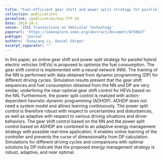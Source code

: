 ```yaml
---
title: "Fuel-efficient gear shift and power split strategy for parallel HEVs based on heuristic dynamic programming and neural networks"
collection: publications
permalink: /publication/Guo-TVT-19
date: 2019-10-1
venue: 'IEEE Transactions on Vehicular Technology'
paperurl: 'https://ieeexplore.ieee.org/abstract/document/8758927'
pubtype: 'journal'
authors: 'Guoqiang Li, Daniel Görges'
excerpt_separator: ""
---
```


In this paper, an online gear shift and power split strategy for parallel hybrid electric vehicles (HEVs) is proposed to optimize the fuel consumption. The gear shift control is implemented with a neural network (NN). The training of the NN is performed with data obtained from dynamic programming (DP) for different driving cycles. Simulation results present that the gear shift sequences and fuel consumption obtained from the NN and DP are very similar, underlining the near-optimal gear shift control for HEVs based on the NN. Furthermore, the power split control is realized with action-dependent heuristic dynamic programming (ADHDP). ADHDP does not need a system model and allows learning continuously. The power split control is therefore robust with respect to uncertainties and disturbances, as well as adaptive with respect to various driving situations and driver behaviors. The gear shift control based on the NN and the power split control based on ADHDP are combined to an adaptive energy management strategy with possible real-time application. It enables online learning of the controller and prevents the curse of dimensionality from DP calculation. Simulations for different driving cycles and comparisons with optimal solutions by DP indicate that the proposed energy management strategy is robust, adaptive, and near optimal.
